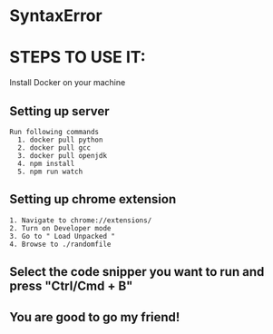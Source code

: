 # SyntaxError

# STEPS TO USE IT:
  Install Docker on your machine

  ## Setting up server
    Run following commands
      1. docker pull python
      2. docker pull gcc
      3. docker pull openjdk
      4. npm install
      5. npm run watch
    
  ## Setting up chrome extension
    1. Navigate to chrome://extensions/
    2. Turn on Developer mode
    3. Go to " Load Unpacked "
    4. Browse to ./randomfile
    
    
    
  ## Select the code snipper you want to run and press "Ctrl/Cmd + B"
  
  ## You are good to go my friend!
    
   
    
    
   

    
  
  
  


